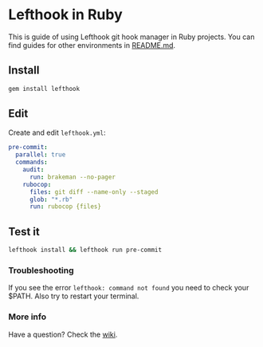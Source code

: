 # Lefthook in Ruby

This is guide of using Lefthook git hook manager in Ruby projects. You can find guides for other environments in [README.md](../README.md).

## Install

```bash
gem install lefthook
```

## Edit

Create and edit `lefthook.yml`:

```yml
pre-commit:
  parallel: true
  commands:
    audit:
      run: brakeman --no-pager
    rubocop:
      files: git diff --name-only --staged
      glob: "*.rb"
      run: rubocop {files}
```

## Test it
```bash
lefthook install && lefthook run pre-commit
```

### Troubleshooting
If you see the error `lefthook: command not found` you need to check your $PATH. Also try to restart your terminal.

### More info
Have a question? Check the [wiki](https://github.com/Arkweid/lefthook/wiki).
